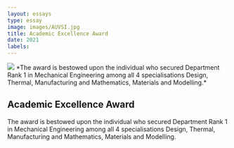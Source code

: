 ```yaml
---
layout: essays  
type: essay
image: images/AUVSI.jpg
title: Academic Excellence Award
date: 2021 
labels:
---
```


<img class="ui image" src="{{ site.baseurl }}/images/AUVSI.jpg ">
*The award is bestowed upon the individual who secured Department Rank 1 in Mechanical Engineering among all 4 specialisations Design, Thermal, Manufacturing and Mathematics, Materials and Modelling.*


## Academic Excellence Award
The award is bestowed upon the individual who secured Department Rank 1 in Mechanical Engineering among all 4 specialisations Design, Thermal, Manufacturing and Mathematics, Materials and Modelling.
